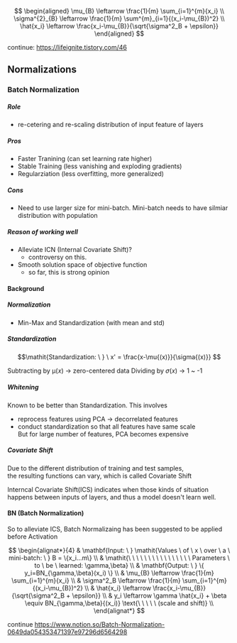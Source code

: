 $$
\begin{aligned}
\mu_{B} \leftarrow \frac{1}{m} \sum_{i=1}^{m}{x_i} \\ 
\sigma^{2}_{B} \leftarrow \frac{1}{m} \sum^{m}_{i=1}{(x_i-\mu_{B})^2} \\
\hat{x_i} \leftarrow \frac{x_i-\mu_{B}}{\sqrt{\sigma^2_B + \epsilon}}
\end{aligned}
$$


continue: https://lifeignite.tistory.com/46

## Normalizations
### Batch Normalization
##### Role
  - re-cetering and re-scaling distribution of input feature of layers
##### Pros
  - Faster Tranining (can set learning rate higher)
  - Stable Training (less vanishing and exploding gradients)
  - Regularziation (less overfitting, more generalized)
##### Cons
  - Need to use larger size for mini-batch. Mini-batch needs to have silmiar distribution with population
##### Reason of working well
  - Alleviate ICN (Internal Covariate Shift)?
    - controversy on this. 
  - Smooth solution space of objective function
    - so far, this is strong opinion
 
#### Background
##### Normalization
  - Min-Max and Standardization (with mean and std)

##### Standardization

$$\mathit{Standardization: \ } \ x' = \frac{x-\mu{(x)}}{\sigma{(x)}} $$

Subtracting by µ(𝑥) -> zero-centered data
Dividing by 𝜎(𝑥) -> 1 ~ -1

##### Whitening
Known to be better than Standardization.
This involves  
  - reprocess features using PCA -> decorrelated features
  - conduct standardization so that all features have same scale  
But for large number of features, PCA becomes expensive

##### Covariate Shift
Due to the different distribution of training and test samples,  
the resulting functions can vary, which is called Covariate Shift 

Interncal Covariate Shift(ICS) indicates when those kinds of situation happens between inputs of layers, and
thus a model doesn't learn well. 

#### BN (Batch Normalization)
So to alleviate ICS, Batch Normalizaing has been suggested to be applied before Activation

$$
\begin{alignat*}{4}
& \mathbf{Input: \ } \mathit{Values \ of \ x \ over \ a \ mini-batch: \ } B = \{x_i...m\} \\
& \mathit{\ \ \ \ \ \ \ \ \ \ \ \ \ \ \ \ Parameters \ to \ be \ learned: \gamma,\beta} \\
& \mathbf{Output: \ } \{ y_i=BN_{\gamma,\beta}(x_i) \} \\
& \mu_{B} \leftarrow \frac{1}{m} \sum_{i=1}^{m}{x_i} \\
& \sigma^2_B \leftarrow \frac{1}{m}  \sum_{i=1}^{m}{(x_i-\mu_{B})^2} \\
& \hat{x_i} \leftarrow \frac{x_i-\mu_{B}}{\sqrt{\sigma^2_B + \epsilon}} \\
& y_i \leftarrow \gamma \hat{x_i} + \beta \equiv BN_{\gamma,\beta}{(x_i)} \text{\ \ \ \ \ (scale and shift)} \\
\end{alignat*}
$$

continue
https://www.notion.so/Batch-Normalization-0649da054353471397e97296d6564298

